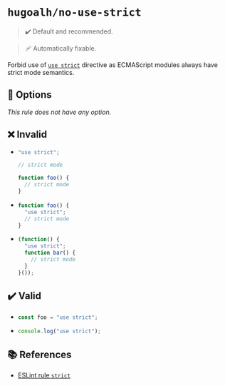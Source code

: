 # `hugoalh/no-use-strict`

> ✔️ Default and recommended.

> 🩹 Automatically fixable.

Forbid use of [`use strict`](https://developer.mozilla.org/en-US/docs/Web/JavaScript/Reference/Strict_mode) directive as ECMAScript modules always have strict mode semantics.

## 🔧 Options

*This rule does not have any option.*

## ❌ Invalid

- ```ts
  "use strict";

  // strict mode

  function foo() {
    // strict mode
  }
  ```
- ```ts
  function foo() {
    "use strict";
    // strict mode
  }
  ```
- ```ts
  (function() {
    "use strict";
    function bar() {
      // strict mode
    }
  }());
  ```

## ✔️ Valid

- ```ts
  const foo = "use strict";
  ```
- ```ts
  console.log("use strict");
  ```

## 📚 References

- [ESLint rule `strict`](https://eslint.org/docs/latest/rules/strict)
